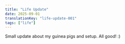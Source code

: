 ```yaml
---
title: "Life Update"
date: 2025-09-01
translationKey: "life-update-001"
tags: ["life"]
---
```


Small update about my guinea pigs and setup. All good! :)
